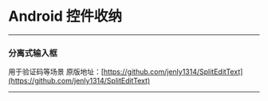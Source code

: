 # Android 控件收纳 #

----------
### 分离式输入框 ###
用于验证码等场景
原版地址：[https://github.com/jenly1314/SplitEditText](https://github.com/jenly1314/SplitEditText)

----------
